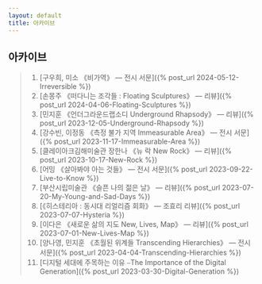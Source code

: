 ```yaml
---
layout: default
title: 아카이브
---
```


## 아카이브
> 01. [구우희, 미소 《비가역》 — 전시 서문]({% post_url 2024-05-12-Irreversible %})
> 00. [손몽주 《떠다니는 조각들 : Floating Sculptures》 — 리뷰]({% post_url 2024-04-06-Floating-Sculptures %})
> 00. [민지훈 《언더그라운드랩소디 Underground Rhapsody》 — 리뷰]({% post_url 2023-12-05-Underground-Rhapsody %})
> 00. [강수빈, 이정동 《측정 불가 지역 Immeasurable Area》 — 전시 서문]({% post_url 2023-11-17-Immeasurable-Area %})
> 00. [클레이아크김해미술관 장한나 《뉴 락 New Rock》 — 리뷰]({% post_url 2023-10-17-New-Rock %})
> 00. [어밍 《살아봐야 아는 것들》 — 전시 서문]({% post_url 2023-09-22-Live-to-Know %})
> 00. [부산시립미술관 《슬픈 나의 젊은 날》 — 리뷰]({% post_url 2023-07-20-My-Young-and-Sad-Days %})
> 00. [《히스테리아 : 동시대 리얼리즘 회화》 — 조효리 리뷰]({% post_url 2023-07-07-Hysteria %})
> 00. [이다은 《새로운 삶의 지도 New, Lives, Map》 — 리뷰]({% post_url 2023-07-01-New-Lives-Map %})
> 00. [양나영, 민지훈 《초월된 위계들 Transcending Hierarchies》 — 전시 서문]({% post_url 2023-04-04-Transcending-Hierarchies %})
> 00. [디지털 세대에 주목하는 이유 ⎯The Importance of the Digital Generation]({% post_url 2023-03-30-Digital-Generation %})
